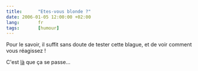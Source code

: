 ```yaml
--- 
title:      "Etes-vous blonde ?" 
date: 2006-01-05 12:00:00 +02:00
lang:       fr 
tags:       [humour]
---
```


Pour le savoir, il suffit sans doute de tester cette blague, et de voir comment vous réagissez !

C'est [là](http://www.prendreuncafe.com/blog/2006/01/05/368-muhahahaha) que ça se passe…
